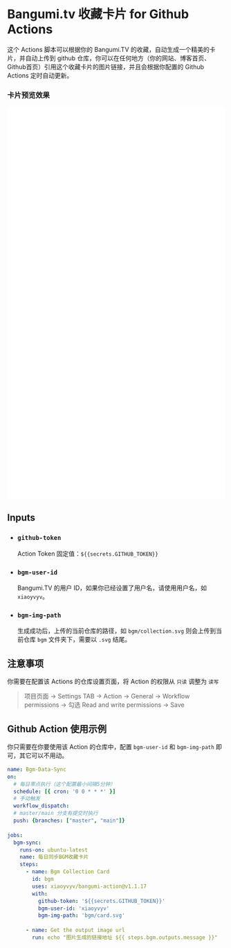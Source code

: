 # Bangumi.tv 收藏卡片 for Github Actions

这个 Actions 脚本可以根据你的 Bangumi.TV 的收藏，自动生成一个精美的卡片，并自动上传到 github 仓库，你可以在任何地方（你的网站、博客首页、Github首页）引用这个收藏卡片的图片链接，并且会根据你配置的 Github Actions 定时自动更新。

### 卡片预览效果
![s](https://raw.githubusercontent.com/dibin666/bangumi-action/refs/heads/main/bgm/card.svg)

## Inputs

- ### `github-token`
  Action Token 固定值：`${{secrets.GITHUB_TOKEN}}` 

- ### `bgm-user-id`

  Bangumi.TV 的用户 ID，如果你已经设置了用户名，请使用用户名，如 `xiaoyvyv`。

- ### `bgm-img-path`

  生成成功后，上传的当前仓库的路径，如 `bgm/collection.svg` 则会上传到当前仓库 `bgm` 文件夹下，需要以 `.svg` 结尾。

## 注意事项
你需要在配置该 Actions 的仓库设置页面，将 Action 的权限从 `只读` 调整为 `读写`

> 项目页面 -> Settings TAB -> Action -> General -> Workflow permissions -> 勾选 Read and write permissions -> Save

## Github Action 使用示例

你只需要在你要使用该 Action 的仓库中，配置 `bgm-user-id` 和 `bgm-img-path` 即可，其它可以不用动。

```yaml
name: Bgm-Data-Sync
on:
  # 每日零点执行（这个配置最小间隔5分钟）
  schedule: [{ cron: '0 0 * * *' }]
  # 手动触发
  workflow_dispatch:
  # master/main 分支有提交时执行
  push: {branches: ["master", "main"]}

jobs:
  bgm-sync:
    runs-on: ubuntu-latest
    name: 每日同步BGM收藏卡片
    steps:
      - name: Bgm Collection Card
        id: bgm
        uses: xiaoyvyv/bangumi-action@v1.1.17
        with:
          github-token: '${{secrets.GITHUB_TOKEN}}'
          bgm-user-id: 'xiaoyvyv'
          bgm-img-path: 'bgm/card.svg'

      - name: Get the output image url
        run: echo "图片生成的链接地址 ${{ steps.bgm.outputs.message }}"
```

